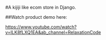 #A kijiji like ecom store in Django.

##Watch product demo here:

https://www.youtube.com/watch?v=ILK8fLXQ1EA&ab_channel=RelaxationCode

